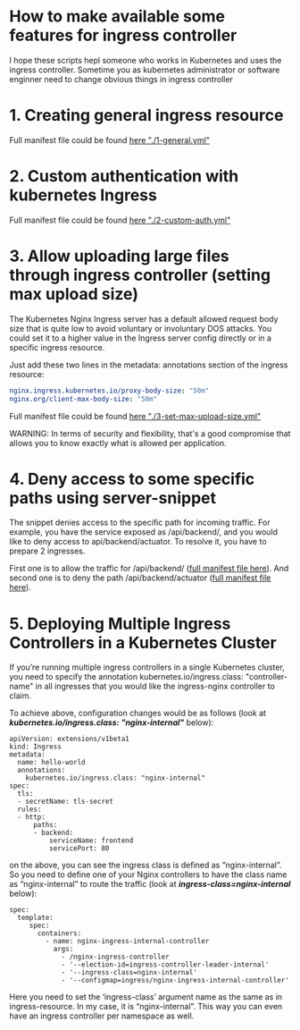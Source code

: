 # How to make available some features for ingress controller

I hope these scripts hepl someone who works in Kubernetes and uses the ingress controller. Sometime you as kubernetes administrator or software enginner need to change obvious things in ingress controller

# 1. Creating general ingress resource

Full manifest file could be found <a href="./1-general.yml">here "./1-general.yml"</a>

# 2. Custom authentication with kubernetes Ingress

Full manifest file could be found <a href="./2-custom-auth.yml">here "./2-custom-auth.yml"</a>

# 3. Allow uploading large files through ingress controller (setting max upload size)

The Kubernetes Nginx Ingress server has a default allowed request body size that is quite low to avoid voluntary or involuntary DOS attacks.
You could set it to a higher value in the Ingress server config directly or in a specific ingress resource.

Just add these two lines in the metadata: annotations section of the ingress resource:
```yml
nginx.ingress.kubernetes.io/proxy-body-size: "50m"
nginx.org/client-max-body-size: "50m"
```

Full manifest file could be found <a href="./3-set-max-upload-size.yml">here "./3-set-max-upload-size.yml"</a>

WARNING: In terms of security and flexibility, that's a good compromise that allows you to know exactly what is allowed per application.

# 4. Deny access to some specific paths using server-snippet

The snippet denies access to the specific path for incoming traffic. For example, you have the service exposed as /api/backend/, and you would like to deny access to api/backend/actuator. To resolve it, you have to prepare 2 ingresses.

First one is to allow the traffic for /api/backend/ (<a href="./1-general.yml">full manifest file here</a>). And second one is to deny the path /api/backend/actuator (<a href="./4-deny-specific-path.yml">full manifest file here</a>).

# 5. Deploying Multiple Ingress Controllers in a Kubernetes Cluster

If you’re running multiple ingress controllers in a single Kubernetes cluster, you need to specify the annotation kubernetes.io/ingress.class: "controller-name" in all ingresses that you would like the ingress-nginx controller to claim.

To achieve above, configuration changes would be as follows (look at ***kubernetes.io/ingress.class: "nginx-internal"*** below):
```
apiVersion: extensions/v1beta1
kind: Ingress
metadata:
  name: hello-world
  annotations:
    kubernetes.io/ingress.class: "nginx-internal"
spec:
  tls:
  - secretName: tls-secret
  rules:
  - http:
      paths:
      - backend:
          serviceName: frontend
          servicePort: 80
```          
on the above, you can see the ingress class is defined as “nginx-internal”. So you need to define one of your Nginx controllers to have the class name as “nginx-internal” to route the traffic (look at ***ingress-class=nginx-internal*** below): 
```
spec:
  template:
     spec:
       containers:
         - name: nginx-ingress-internal-controller
           args:
             - /nginx-ingress-controller
             - '--election-id=ingress-controller-leader-internal'
             - '--ingress-class=nginx-internal'
             - '--configmap=ingress/nginx-ingress-internal-controller'
```             
Here you need to set the ‘ingress-class’ argument name as the same as in ingress-resource. In my case, it is “nginx-internal”.
This way you can even have an ingress controller per namespace as well.
